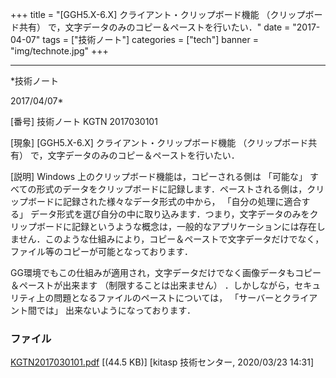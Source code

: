 ﻿+++
title = "[GGH5.X-6.X] クライアント・クリップボード機能 （クリップボード共有） で，文字データのみのコピー＆ペーストを行いたい．"
date = "2017-04-07"
tags = ["技術ノート"]
categories = ["tech"]
banner = "img/technote.jpg"
+++

-----------------------------------------------------------------------------------------------------------------------------

*技術ノート

2017/04/07*


[番号]
技術ノート KGTN 2017030101

[現象]
[GGH5.X-6.X] クライアント・クリップボード機能 （クリップボード共有）
で，文字データのみのコピー＆ペーストを行いたい．

[説明]
Windows 上のクリップボード機能は，コピーされる側は 「可能な」
すべての形式のデータをクリップボードに記録します．ペーストされる側は，クリップボードに記録された様々なデータ形式の中から，
「自分の処理に適合する」
データ形式を選び自分の中に取り込みます．つまり，文字データのみをクリップボードに記録というような概念は，一般的なアプリケーションには存在しません．このような仕組みにより，コピー＆ペーストで文字データだけでなく，ファイル等のコピーが可能となっております．

GG環境でもこの仕組みが適用され，文字データだけでなく画像データもコピー＆ペーストが出来ます
（制限することは出来ません）
．しかしながら，セキュリティ上の問題となるファイルのペーストについては，
「サーバーとクライアント間では」 出来ないようになっております．


### ファイル

 
 


[KGTN2017030101.pdf](http://techreport.kitasp.net/attachments/download/4469/KGTN2017030101.pdf)
 [(44.5 KB)] [kitasp 技術センター, 2020/03/23
14:31]


 


 

